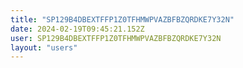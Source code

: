 ```yaml
---
title: "SP129B4DBEXTFFP1Z0TFHMWPVAZBFBZQRDKE7Y32N"
date: 2024-02-19T09:45:21.152Z
user: SP129B4DBEXTFFP1Z0TFHMWPVAZBFBZQRDKE7Y32N
layout: "users"
---
```

    